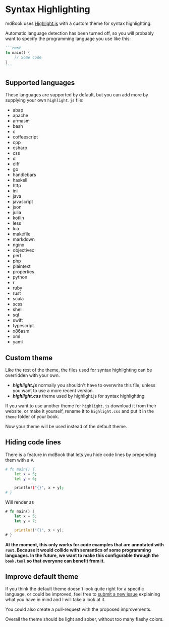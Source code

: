 # Syntax Highlighting

mdBook uses [Highlight.js](https://highlightjs.org) with a custom theme
for syntax highlighting.

Automatic language detection has been turned off, so you will probably want to
specify the programming language you use like this:

~~~markdown
```rust
fn main() {
    // Some code
}
```
~~~

## Supported languages

These languages are supported by default, but you can add more by supplying
your own `highlight.js` file:

- abap
- apache
- armasm
- bash
- c
- coffeescript
- cpp
- csharp
- css
- d
- diff
- go
- handlebars
- haskell
- http
- ini
- java
- javascript
- json
- julia
- kotlin
- less
- lua
- makefile
- markdown
- nginx
- objectivec
- perl
- php
- plaintext
- properties
- python
- r
- ruby
- rust
- scala
- scss
- shell
- sql
- swift
- typescript
- x86asm
- xml
- yaml

## Custom theme
Like the rest of the theme, the files used for syntax highlighting can be
overridden with your own.

- ***highlight.js*** normally you shouldn't have to overwrite this file, unless
  you want to use a more recent version.
- ***highlight.css*** theme used by highlight.js for syntax highlighting.

If you want to use another theme for `highlight.js` download it from their
website, or make it yourself, rename it to `highlight.css` and put it in
the `theme` folder of your book.

Now your theme will be used instead of the default theme.

## Hiding code lines

There is a feature in mdBook that lets you hide code lines by prepending them
with a `#`.


```bash
# fn main() {
    let x = 5;
    let y = 6;

    println!("{}", x + y);
# }
```

Will render as

```rust
# fn main() {
    let x = 5;
    let y = 7;

    println!("{}", x + y);
# }
```

**At the moment, this only works for code examples that are annotated with
`rust`. Because it would collide with semantics of some programming languages.
In the future, we want to make this configurable through the `book.toml` so that
everyone can benefit from it.**


## Improve default theme

If you think the default theme doesn't look quite right for a specific language,
or could be improved, feel free to [submit a new
issue](https://github.com/rust-lang/mdBook/issues) explaining what you
have in mind and I will take a look at it.

You could also create a pull-request with the proposed improvements.

Overall the theme should be light and sober, without too many flashy colors.
